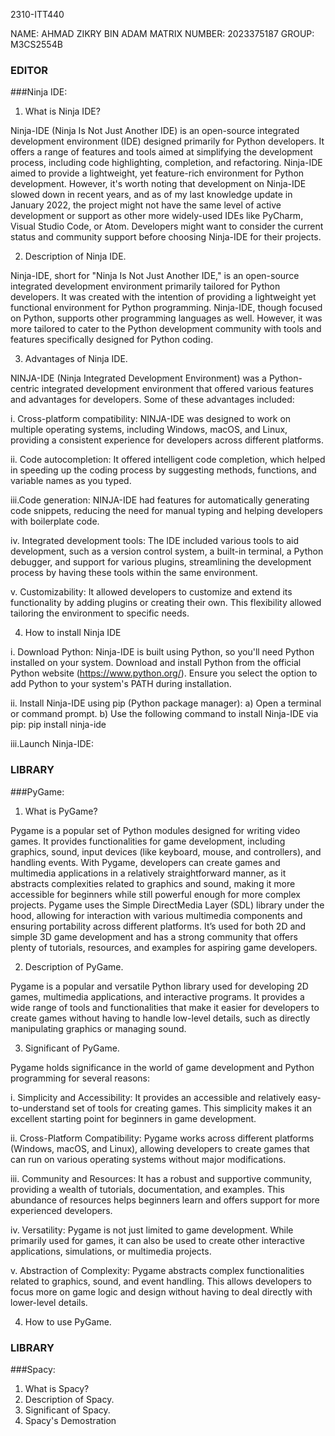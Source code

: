 2310-ITT440

NAME: AHMAD ZIKRY BIN ADAM
MATRIX NUMBER: 2023375187
GROUP: M3CS2554B

### EDITOR

###Ninja IDE:

1) What is Ninja IDE?

Ninja-IDE (Ninja Is Not Just Another IDE) is an open-source integrated development environment (IDE) designed primarily for Python developers. It offers a range of features and tools aimed at simplifying the development process, including code highlighting, completion, and refactoring. Ninja-IDE aimed to provide a lightweight, yet feature-rich environment for Python development. However, it's worth noting that development on Ninja-IDE slowed down in recent years, and as of my last knowledge update in January 2022, the project might not have the same level of active development or support as other more widely-used IDEs like PyCharm, Visual Studio Code, or Atom. Developers might want to consider the current status and community support before choosing Ninja-IDE for their projects.
   
2) Description of Ninja IDE.

Ninja-IDE, short for "Ninja Is Not Just Another IDE," is an open-source integrated development environment primarily tailored for Python developers. It was created with the intention of providing a lightweight yet functional environment for Python programming. Ninja-IDE, though focused on Python, supports other programming languages as well. However, it was more tailored to cater to the Python development community with tools and features specifically designed for Python coding.

3) Advantages of Ninja IDE.

NINJA-IDE (Ninja Integrated Development Environment) was a Python-centric integrated development environment that offered various features and advantages for developers. Some of these advantages included:

i.  Cross-platform compatibility: NINJA-IDE was designed to work on multiple operating systems, including Windows, macOS, and Linux, providing a consistent experience for developers across different platforms.

ii. Code autocompletion: It offered intelligent code completion, which helped in speeding up the coding process by suggesting methods, functions, and variable names as you typed.

iii.Code generation: NINJA-IDE had features for automatically generating code snippets, reducing the need for manual typing and helping developers with boilerplate code.

iv. Integrated development tools: The IDE included various tools to aid development, such as a version control system, a built-in terminal, a Python debugger, and support for various plugins, streamlining the development process by having these tools within the same environment.

v.  Customizability: It allowed developers to customize and extend its functionality by adding plugins or creating their own. This flexibility allowed tailoring the environment to specific needs.
  
4) How to install Ninja IDE

i.  Download Python: Ninja-IDE is built using Python, so you'll need Python installed on your system. Download and install Python from the official Python website (https://www.python.org/). Ensure you select the option to add Python to your system's PATH during installation.

ii. Install Ninja-IDE using pip (Python package manager):
    a) Open a terminal or command prompt.
    b) Use the following command to install Ninja-IDE via pip:
       pip install ninja-ide

iii.Launch Ninja-IDE:

### LIBRARY

###PyGame:

1) What is PyGame?

Pygame is a popular set of Python modules designed for writing video games. It provides functionalities for game development, including graphics, sound, input devices (like keyboard, mouse, and controllers), and handling events. With Pygame, developers can create games and multimedia applications in a relatively straightforward manner, as it abstracts complexities related to graphics and sound, making it more accessible for beginners while still powerful enough for more complex projects. Pygame uses the Simple DirectMedia Layer (SDL) library under the hood, allowing for interaction with various multimedia components and ensuring portability across different platforms. It’s used for both 2D and simple 3D game development and has a strong community that offers plenty of tutorials, resources, and examples for aspiring game developers.

2) Description of PyGame.

Pygame is a popular and versatile Python library used for developing 2D games, multimedia applications, and interactive programs. It provides a wide range of tools and functionalities that make it easier for developers to create games without having to handle low-level details, such as directly manipulating graphics or managing sound.

3) Significant of PyGame.

Pygame holds significance in the world of game development and Python programming for several reasons:

i.   Simplicity and Accessibility: It provides an accessible and relatively easy-to-understand set of tools for creating games. This simplicity makes it an excellent starting point for beginners in game development.

ii.  Cross-Platform Compatibility: Pygame works across different platforms (Windows, macOS, and Linux), allowing developers to create games that can run on various operating systems without major modifications.

iii. Community and Resources: It has a robust and supportive community, providing a wealth of tutorials, documentation, and examples. This abundance of resources helps beginners learn and offers support for more experienced developers.

iv.  Versatility: Pygame is not just limited to game development. While primarily used for games, it can also be used to create other interactive applications, simulations, or multimedia projects.

v.   Abstraction of Complexity: Pygame abstracts complex functionalities related to graphics, sound, and event handling. This allows developers to focus more on game logic and design without having to deal directly with lower-level details. 

4) How to use  PyGame.


### LIBRARY

###Spacy:

1) What is Spacy?
2) Description of Spacy.
3) Significant of Spacy.
4) Spacy's Demostration


